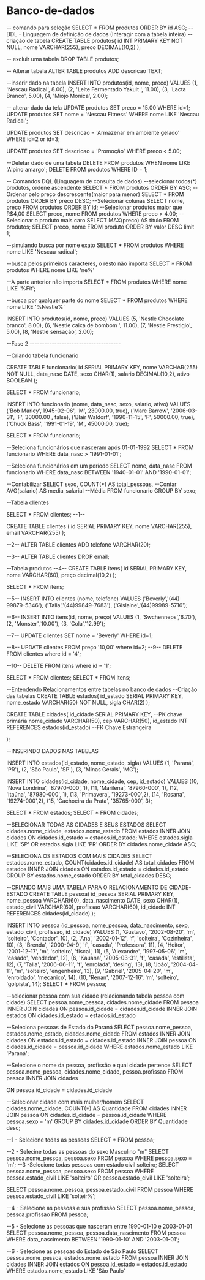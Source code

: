 # Banco-de-dados
-- comando para seleção
SELECT * FROM produtos ORDER BY id ASC;
-- DDL - Linguagem de definição de dados (Interagir com a tabela inteira)
-- criação de tabela
CREATE TABLE produtos(
id INT PRIMARY KEY NOT NULL,
nome VARCHAR(255),
preco DECIMAL(10,2)
);

-- excluir uma tabela
DROP TABLE produtos;

-- Alterar tabela
ALTER TABLE produtos ADD descricao TEXT;

--inserir dado na tabela
INSERT INTO produtos(id, nome, preco) VALUES
 (1, 'Nescau Radical', 8.00),
 (2, 'Leite Fermentado Yakult ', 11.00),
 (3, 'Lacta Branco', 5.00),
 (4, 'Miojo Monica', 2.00);
 
 -- alterar dado da tela
 UPDATE produtos SET preco = 15.00 WHERE id=1;
 UPDATE produtos SET nome = 'Nescau Fitness' WHERE nome LIKE 'Nescau Radical';
 
 UPDATE produtos SET descricao = 'Armazenar em ambiente gelado'
 WHERE id=2 or id=3;
 
 UPDATE produtos SET descricao = 'Promoção'
 WHERE preco < 5.00;
 
 --Deletar dado de uma tabela
 DELETE FROM produtos WHEN nome LIKE 'Alpino amargo';
 DELETE FROM produtos WHERE ID = 1;
 
 -- Comandos DQL (Linguagem de consulta de dados)
 --selecionar todos(*) produtos, ordene ascendente
 SELECT * FROM produtos ORDER BY ASC;
 --Ordenar pelo preço descrescente(maior para menor)
 SELECT * FROM produtos ORDER BY preco DESC;
 --Selecionar colunas
 SELECT nome, preco FROM produtos ORDER BY id;
 --Selecionar produtos maior que R$4,00
 SELECT preco, nome FROM produtos WHERE preco > 4.00;
 --Selecionar o produto mais caro
 SELECT MAX(preco) AS titulo FROM produtos;
 SELECT preco, nome FROM produto ORDER BY valor DESC limit 1;
 
 --simulando busca por nome exato
 SELECT * FROM produtos WHERE nome LIKE 'Nescau radical';
 
 --busca pelos primeiros caracteres, o resto não importa
 SELECT * FROM produtos WHERE nome LIKE 'ne%'
 
 --A parte anterior não importa
 SELECT * FROM produtos WHERE nome LIKE '%Fit';
 
 --busca por qualquer parte do nome
 SELECT * FROM produtos WHERE nome LIKE '%Nestle%'
 
 INSERT INTO produtos(id, nome, preco) VALUES
 (5, 'Nestle Chocolate branco', 8.00),
 (6, 'Nestle caixa de bombom ', 11.00),
 (7, 'Nestle Prestigio', 5.00),
 (8, 'Nestle sensação', 2.00);
 
 
 --Fase 2 -------------------------------------
 
 --Criando tabela funcionario
 
 CREATE TABLE funcionario(
  id SERIAL PRIMARY KEY,
nome VARCHAR(255) NOT NULL,
data_nasc DATE,
sexo CHAR(1),
salario DECIMAL(10,2),
ativo BOOLEAN
 );
 
 SELECT * FROM funcionario;
 
 INSERT INTO funcionario (nome, data_nasc, sexo, salario, ativo) VALUES
 ('Bob Marley','1945-02-06', 'M', 23000.00, true),
 ('Mare Barrow', '2006-03-31', 'F', 30000.00 , false),
 ('Blair Waldorf', '1990-11-15', 'F', 50000.00, true),
 ('Chuck Bass', '1991-01-19', 'M', 45000.00, true);
 
 SELECT * FROM funcionario;
 
 --Seleciona funcionários que nasceram após 01-01-1992
 SELECT * FROM funcionario WHERE data_nasc > '1991-01-01';
 
 --Seleciona funcionários em um período
 SELECT nome, data_nasc FROM funcionario
 WHERE data_nasc BETWEEN '1940-01-01' AND '1990-01-01';
 
 --Contabilizar
 SELECT sexo,
 COUNT(*) AS total_pessoas,          --Contar
 AVG(salario) AS media_salarial      --Média
 FROM funcionario GROUP BY sexo;
 
 --Tabela clientes
 
 SELECT * FROM clientes;
  --1--
 
 CREATE TABLE clientes (
id SERIAL PRIMARY KEY,
nome VARCHAR(255),
email VARCHAR(255)
);


 
 



--2--
ALTER TABLE clientes ADD telefone VARCHAR(20);


 
 


--3--
ALTER TABLE clientes DROP email;

--Tabela produtos
--4--
CREATE TABLE itens(
id SERIAL PRIMARY KEY,
nome VARCHAR(60),
preço decimal(10,2)
);

SELECT * FROM itens;






--5--
INSERT INTO clientes (nome, telefone) VALUES
 ('Beverly','(44) 99879-5346'),
  ('Talia','(44)99849-7683'),
   ('Gislaine','(44)99989-5716');
   
  --6--
INSERT INTO itens(id, nome, preço) VALUES
 (1, 'Swchenneps','6.70'),
  (2, 'Monster','10.00'),
   (3, 'Cola','12.99');
   
   --7--
   UPDATE clientes SET nome = 'Beverly' WHERE id=1;
   
   --8--
   UPDATE clientes FROM preço '10,00' where id=2;
   --9--
   DELETE FROM clientes where id = '4';
   
   --10--
DELETE FROM itens where id = '1';


SELECT * FROM clientes;
SELECT * FROM itens;

--Entendendo Relacionamentos entre tabelas no banco de dados
--Criação das tabelas
CREATE TABLE estados(
id_estado SERIAL PRIMARY KEY,
nome_estado VARCHAR(50) NOT NULL,
sigla CHAR(2)
);

CREATE  TABLE cidades(
id_cidade SERIAL PRIMARY KEY,   --PK chave primária
nome_cidade VARCHAR(50),
cep VARCHAR(50),
id_estado INT REFERENCES estados(id_estado)  --FK Chave Estrangeira

);

--INSERINDO DADOS NAS TABELAS

INSERT INTO estados(id_estado, nome_estado, sigla) VALUES
(1, 'Paraná', 'PR'),
(2, 'São Paulo', 'SP'),
(3, 'Minas Gerais', 'MG');

INSERT INTO cidades(id_cidade, nome_cidade, cep, id_estado) VALUES
(10, 'Nova Londrina', '87970-000', 1),
(11, 'Marilena', '87960-000', 1),
(12, 'Itaúna', '87980-000', 1),
(13, 'Primavera', '19273-000',2),
(14, 'Rosana', '19274-000',2),
(15, 'Cachoeira da Prata', '35765-000', 3);

SELECT * FROM estados;
SELECT * FROM cidades;


--SELECIONAR TODAS AS CIDADES E SEUS ESTADOS
SELECT cidades.nome_cidade, estados.nome_estado
FROM estados INNER JOIN cidades
ON cidades.id_estado = estados.id_estado;
WHERE estados.sigla LIKE 'SP' OR estados.sigla LIKE 'PR'
ORDER BY cidades.nome_cidade ASC;

--SELECIONA OS ESTADOS COM MAIS CIDADES
SELECT estados.nome_estado, COUNT(cidades.id_cidade) AS total_cidades
FROM estados INNER JOIN cidades
ON estados.id_estado = cidades.id_estado
GROUP BY estados.nome_estado
ORDER BY total_cidades DESC;

--CRIANDO MAIS UMA TABELA PARA O RELACIONAMENTO DE CIDADE-ESTADO
CREATE TABLE pessoa(
	id_pessoa SERIAL PRIMARY KEY,
	nome_pessoa VARCHAR(60),
	data_nascimento DATE,
	sexo CHAR(1),
	estado_civil VARCHAR(60),
	profissao VARCHAR(60),
	id_cidade INT REFERENCES cidades(id_cidade)
	);
	
INSERT INTO pessoa
(id_pessoa, nome_pessoa, data_nascimento, sexo, estado_civil, profissao, id_cidade) VALUES
 (1, 'Gustavo', '2002-08-20', 'm', 'solteiro', 'Contador', 10),
 (2, 'Ana', '2002-01-12', 'f', 'solteira', 'Cozinheira', 10),
 (3, 'Brenda', '2000-04-9', 'f', 'casada', 'Professora', 11),
 (4, 'Heitor', '2001-12-17', 'm', 'solteiro', 'fiscal', 11),
 (5, 'Alexandre', '1997-05-06', 'm', 'casado', 'vendedor', 12),
 (6, 'Kauana', '2005-03-31', 'f', 'casada', 'estilista', 12),
 (7, 'Talia', '2006-06-11', 'f', 'enrolada', 'desing', 13),
 (8, 'João', '2004-04-11', 'm', 'solteiro', 'engenheiro', 13),
 (9, 'Gabriel', '2005-04-20', 'm', 'enroldado', 'mecanico', 14),
 (10, 'Renan', '2007-12-16', 'm', 'solteiro', 'golpista', 14);
SELECT * FROM pessoa;



--selecionar pessoa com sua cidade (relacionando tabela pessoa com cidade)
SELECT pessoa.nome_pessoa, cidades.nome_cidade
FROM pessoa INNER JOIN cidades
ON pessoa.id_cidade = cidades.id_cidade
INNER JOIN estados
ON cidades.id_estado = estados.id_estado

--Seleciona pessoas de Estado do Paraná
SELECT pessoa.nome_pessoa, estados.nome_estado, cidades.nome_cidade
FROM estados INNER JOIN cidades
ON estados.id_estado = cidades.id_estado
INNER JOIN pessoa
ON cidades.id_cidade = pessoa.id_cidade
WHERE estados.nome_estado LIKE 'Paraná';

--Selecione o nome da pessoa, profissão e qual cidade pertence
SELECT pessoa.nome_pessoa, cidades.nome_cidade, pessoa.profissao
FROM pessoa INNER JOIN cidades

ON pessoa.id_cidade = cidades.id_cidade

--Selecionar cidade com mais mulher/homem
SELECT cidades.nome_cidade, COUNT(*) AS Quantidade
FROM cidades INNER JOIN pessoa 
ON cidades.id_cidade = pessoa.id_cidade
WHERE pessoa.sexo = 'm'
GROUP BY cidades.id_cidade
ORDER BY Quantidade desc;


--1 - Selecione todas as pessoas
SELECT * FROM pessoa;

--2 - Selecine todas as pessoas do sexo Masculino "m"
SELECT pessoa.nome_pessoa, pessoa.sexo FROM pessoa
WHERE pessoa.sexo = 'm';
--3 -Selecione todas pessoas com estado civil solteiro;
SELECT pessoa.nome_pessoa, pessoa.sexo FROM pessoa
WHERE pessoa.estado_civil LIKE 'solteiro'
OR pessoa.estado_civil LIKE 'solteira';

SELECT pessoa.nome_pessoa, pessoa.estado_civil FROM pessoa
WHERE pessoa.estado_civil LIKE 'solteir%';

--4 - Selecione as pessoas e sua profissão
SELECT pessoa.nome_pessoa, pessoa.profissao FROM pessoa;

--5 - Selecione as pessoas que nasceram entre 1990-01-10 e 2003-01-01
SELECT pessoa.nome_pessoa, pessoa.data_nascimento
FROM pessoa WHERE data_nascimento BETWEEN '1990-01-10' AND '2003-01-01';

--6 - Selecione as pessoas do Estado de São Paulo
SELECT pessoa.nome_pessoa, estados.nome_estado
FROM pessoa INNER JOIN cidades
INNER JOIN estados
ON pessoa.id_estado = estados.id_estado
WHERE estados.nome_estado LIKE 'São Paulo'








